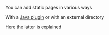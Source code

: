 You can add static pages in various ways

With a [Java plugin](plugins/java/jstatic.md) or with an external directory

Here the latter is explained
